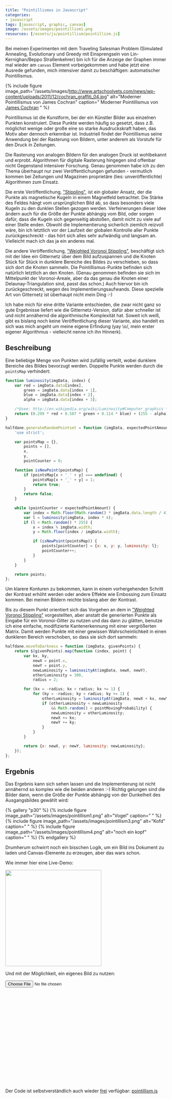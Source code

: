 ```yaml
---
title: "Pointillismus in Javascript"
categories:
- javascript
tags: [javascript, graphic, canvas]
image: /assets/images/pointillism1.png
resources: [/assets/js/pointillism/pointillism.js]
---
```

Bei meinen Experimenten mit dem Traveling Salesman Problem (Simulated Annealing, Evolutionary und Greedy mit Einsprengseln von Lin-Kernighan/Beppo Straßenkehrer) bin ich für die Anzeige der Graphen immer mal wieder am `canvas` Element vorbeigekommen und habe jetzt eine Ausrede gefunden, mich intensiver damit zu beschäftigen: automatischer Pointillismus.

{% include figure image_path="/assets/images/http://www.artschoolvets.com/news/wp-content/uploads/2011/12/cochran_graffiti_04.jpg" alt="Moderner Pointillismus von James Cochran" caption="
Moderner Pointillismus von [James Cochran](http://www.artschoolvets.com/news/2011/12/13/james-cochran-pointillismus-aus-der-spraydose/)
" %}

Pointillismus ist die Kunstform, bei der ein Künstler Bilder aus einzelnen Punkten konstruiert. Diese Punkte werden häufig so gesetzt, dass z.B. möglichst wenige oder große eine so starke Ausdruckskraft haben, das Motiv aber dennoch erkennbar ist.
Industriell findet der Pointillismus seine Anwendung bei der Rasterung von Bildern, unter anderem als Vorstufe für den Druck in Zeitungen. 

Die Rasterung von analogen Bildern für den analogen Druck ist wohlbekannt und erprobt. Algorithmen für digitale Rasterung hingegen sind offenbar nicht Gegenstand intensiver Forschung.
Genau genommen habe ich zu den Thema überhaupt nur zwei Veröffentlichungen gefunden - vermutlich kommen bei Zeitungen und Magazinen proprietäre (lies: unveröffentlichte) Algorithmen zum Einsatz.

Die erste Veröffentlichung, ["Stippling"](http://roberthodgin.com/stippling/), ist ein globaler Ansatz, der die Punkte als magnetische Kugeln in einem Magnetfeld betrachtet. Die Stärke des Feldes hängt vom ursprünglichen Bild ab, so dass besonders viele Kugeln zu den dunklen Stellen gezogen werden. Verfeinerungen dieser Idee ändern auch für die Größe der Punkte abhängig vom Bild, oder sorgen dafür, dass die Kugeln sich gegenseitig abstoßen, damit nicht zu viele auf einer Stelle enden.
Obwohl die Implementierung sicherlich ziemlich reizvoll wäre, bin ich letztlich vor der Laufzeit der globalen Kontrolle aller Punkte zurückgeschreckt - das hört sich alles sehr aufwändig und langsam an. Vielleicht mach ich das ja ein anderes mal.

Die andere Veröffentlichung, ["Weighted Voronoi Stippling"](http://mrl.nyu.edu/~ajsecord/stipples.html), beschäftigt sich mit der Idee ein Gitternetz über dem Bild aufzuspannen und die Knoten Stück für Stück in dunklere Bereiche des Bildes zu verschieben, so dass sich dort die Knoten sammeln. Die Pointillismus-Punkte befinden sich natürlich letztlich an den Knoten. (Genau genommen befinden sie sich im Mittelpunkt der Voronoi-Areale, aber da das genau die Knoten einer Delaunay-Triangulation sind, passt das schon.) Auch hiervor bin ich zurückgeschreckt, wegen des Implementierungsaufwands. Diese spezielle Art von Gitternetz ist überhaupt nicht mein Ding :-)

Ich habe mich für eine dritte Variante entschieden, die zwar nicht ganz so gute Ergebnisse liefert wie die Gitternetz-Version, dafür aber schneller ist und nicht annähernd die algorithmische Komplexität hat.
Soweit ich weiß, gibt es bislang noch keine Veröffentlichung dieser Variante, also handelt es sich was mich angeht um meine eigene Erfindung (yay \o/,  mein erster eigener Algorithmus - vielleicht nenne ich ihn Hinnerk).

## Beschreibung
Eine beliebige Menge von Punkten wird zufällig verteilt, wobei dunklere Bereiche des Bildes bevorzugt werden. Doppelte Punkte werden durch die `pointsMap` verhindert:

```javascript
function luminosity(imgData, index) {
    var red = imgData.data[index],
        green = imgData.data[index + 1],
        blue = imgData.data[index + 2],
        alpha = imgData.data[index + 3];

    /*@see: http://en.wikipedia.org/wiki/Luminosity#Computer_graphics */
    return (0.299 * red + 0.587 * green + 0.114 * blue) + (255 - alpha);
}

halfdane.generateRandomPointset = function (imgData, expectedPointAmount) {
    'use strict';

    var pointsMap = {},
        points = [],
        x,
        y,
        pointCounter = 0;

    function isNewPoint(pointsMap) {
        if (pointsMap[x + '_' + y] === undefined) {
            pointsMap[x + '_' + y] = 1;
            return true;
        }
        return false;
    }

    while (pointCounter < expectedPointAmount) {
        var index = Math.floor(Math.random() * imgData.data.length / 4);
        var l = luminosity(imgData, index * 4);
        if (l < Math.random() * 255) {
            x = index % imgData.width;
            y = Math.floor(index / imgData.width);

            if (isNewPoint(pointsMap)) {
                points[pointCounter] = {x: x, y: y, luminosity: l};
                pointCounter++;
            }
        }
    }

    return points;
};
```

Um klarere Konturen zu bekommen, kann in einem vorhergehenden Schritt der Kontrast erhöht werden oder andere Effekte wie Embossing zum Einsatz kommen. Bei meinen Bildern reichte bislang aber der Kontrast. 

Bis zu diesem Punkt orientiert sich das Vorgehen an dem in ["Weighted Voronoi Stippling"](http://mrl.nyu.edu/~ajsecord/stipples.html) vorgestellten, aber anstatt die generierten Punkte als Eingabe für ein Voronoi-Gitter zu nutzen und das dann zu glätten, benutze ich eine einfache, modifizierte Kantenerkennung mit einer vergrößerten Matrix.
Damit werden Punkte mit einer gewissen Wahrscheinlichkeit in einen dunkleren Bereich verschoben, so dass sie sich dort sammeln:

```javascript
halfdane.moveToDarkness = function (imgData, givenPoints) {
    return $(givenPoints).map(function (index, point) {
        var kx, ky,
            newX = point.x,
            newY = point.y,
            newLuminosity = luminosityAt(imgData, newX, newY),
            otherLuminosity = 300,
            radius = 2;

        for (kx = -radius; kx < radius; kx += 1) {
            for (ky = -radius; ky < radius; ky += 1) {
                otherLuminosity = luminosityAt(imgData, newX + kx, newY + ky);
                if (otherLuminosity < newLuminosity
                    && Math.random() < pointMovingProbability) {
                    newLuminosity = otherLuminosity;
                    newX += kx;
                    newY += ky;
                }
            }
        }

        return {x: newX, y: newY, luminosity: newLuminosity};
    });
};
```


## Ergebnis
Das Ergebnis kann sich sehen lassen und die Implementierung ist nicht annähernd so komplex wie die beiden anderen :-)
Richtig gelungen sind die Bilder dann, wenn die Größe der Punkte abhängig von der Dunkelheit des Ausgangsbildes gewählt wird:

{% gallery "p30" %}
{% include figure image_path="/assets/images/pointillism1.png" alt="Vogel" caption="
" %}
{% include figure image_path="/assets/images/pointillism3.png" alt="Kofd" caption="
" %}
{% include figure image_path="/assets/images/pointillism4.png" alt="noch ein kopf" caption="
" %}
{% endgallery %}


Drumherum schwirrt noch ein bisschen Logik, um ein Bild ins Dokument zu laden und Canvas-Elemente zu erzeugen, aber das wars schon.

<style>
    .imageRow img {
        height: 300px;
    }

    .imageRow .target {
        min-height: 300px;
    }

    .imageRow canvas {
        max-height: 300px;
    }

    .imageRow canvas:nth-of-type(3n+2) {
        display: none;
    }

    .automaticInput .imageRow canvas:nth-of-type(1) {
        display: none;
    }
</style>

Wie immer hier eine Live-Demo:
<div class="automaticInput">
    <div class="imageRow">
        <div class="target">
            <img src="/assets/img/iris2.jpg"/>
        </div>
    </div>
</div>

Und mit der Möglichkeit, ein eigenes Bild zu nutzen:
<div class="manualInput">
    <input type="file" id="file" name="file" />
    <div class="imageRow">
        <div class="target"></div>
    </div>
</div>

Der Code ist selbstverständlich auch wieder [frei](/about.html#license) verfügbar:
[pointillism.js](/assets/js/pointillism/pointillism.js)


